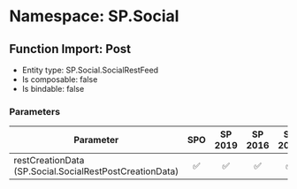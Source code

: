 # Namespace: SP.Social

## Function Import: Post

- Entity type: SP.Social.SocialRestFeed
- Is composable: false
- Is bindable: false

### Parameters

Parameter | SPO | SP 2019 | SP 2016 | SP 2013
----------|:---:|:-------:|:-------:|:-------:
restCreationData (SP.Social.SocialRestPostCreationData) | ✅ | ✅ | ✅ | ✅